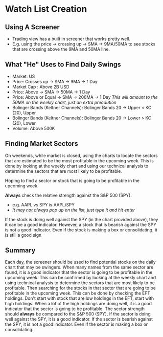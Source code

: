 # Watch List Creation


## Using A Screener
- Trading view has a built in screener that works pretty well.
- E.g. using the price -> crossing up -> SMA -> 9MA/50MA to see stocks that are crossing
  above the 9MA and 50MA line.


## What "He" Uses to Find Daily Swings
- Market: US
- Price: Crosses up -> SMA -> 9MA -> 1 Day
- Market Cap : Above 2B USD
- Price: Above -> SMA -> 50MA -> 1 Day
- Price: Above or Equal -> SMA -> 200MA -> 1 Day *This will amount to the 50MA on the 
  weekly chart, just an extra precaution*
- Bolinger Bands (Keltner Channels): Bolinger Bands 20 -> Upper < KC (20), Upper
- Bolinger Bands (Keltner Channels): Bolinger Bands 20 -> Lower > KC (20), Lower
- Volume: Above 500K


## Finding Market Sectors
On weekends, while market is closed, using the charts to locate the sectors that are
estimated to be the most profitable in the upcoming week. This is done by looking at 
the weekly chart and using our technical analysis to determine the sectors that are
most likely to be profitable.

Hoping to find a sector or stock that is going to be profitable in the upcoming week.

**Always** check the relative strength against the S&P 500 (SPY).
- e.g. AAPL vs SPY is AAPL/SPY
- *It may not always pop up on the list, just type it and hit enter*

If the stock is doing well against the SPY (in the chart provided above), they it can 
be a good indicator. However, a stock that is bearish against the SPY is not a good
indicator. Even if the stock is making a box or consolidating, it is still a good sign.


## Summary
Each day, the screener should be used to find potential stocks on the daily chart that
may be swingers. When many names from the same sector are found, it is a good indicator
that the sector is going to be profitable in the upcoming week. This can be confirmed by 
looking at the weekly chart and using technical analysis to determine the sectors that 
are most likely to be profitable. Then searching for the stocks in that sector that are
going to be profitable in the upcoming week. This can be done by checking the EFT holdings.
Don't start with stock that are low holdings in the EFT, start with high holdings. When a 
lot of the high holdings are doing well, it is a good indicator that the sector is going to
be profitable. The sector strength should **always** be compared to the S&P 500 (SPY). If 
the sector is doing well against the SPY, it is a good indicator. If the sector is bearish
against the SPY, it is not a good indicator. Even if the sector is making a box or 
consolidating.
